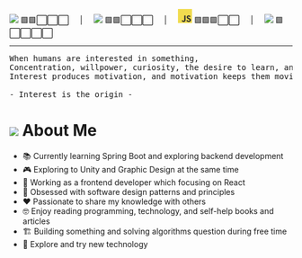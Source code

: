 <code><img width="25" src="https://img.icons8.com/color/2x/c-sharp-logo.png" /></code>
🟩🟩⬜⬜⬜ &nbsp;&nbsp;&nbsp;&nbsp;|&nbsp;&nbsp;&nbsp;&nbsp;
<code><img width="25" src="https://img.icons8.com/color/2x/java-coffee-cup-logo.png" /></code>
🟩🟩⬜⬜⬜ &nbsp;&nbsp;&nbsp;&nbsp;|&nbsp;&nbsp;&nbsp;&nbsp;
<code><img width="25" src="https://raw.githubusercontent.com/github/explore/80688e429a7d4ef2fca1e82350fe8e3517d3494d/topics/javascript/javascript.png" /></code>
🟩🟩🟩⬜⬜ &nbsp;&nbsp;&nbsp;&nbsp;|&nbsp;&nbsp;&nbsp;&nbsp; <code><img width="25" src="https://img.icons8.com/color/2x/golang.png" /></code>
🟩⬜⬜⬜⬜
<hr/>

<pre>
When humans are interested in something,
Concentration, willpower, curiosity, the desire to learn, and exploring make everything become possible.
Interest produces motivation, and motivation keeps them moving.

- Interest is the origin -
</pre>

# <img src="https://raw.githubusercontent.com/MartinHeinz/MartinHeinz/master/wave.gif" width="30px"> About Me

<ul>
 <li> 📚 Currently learning Spring Boot and exploring backend development</li>
 <li> 🎮 Exploring to Unity and Graphic Design at the same time</li>
 <li> 💼 Working as a frontend developer which focusing on React</li>
 <li> 🤪 Obsessed with software design patterns and principles</li>
 <li> ❤️ Passionate to share my knowledge with others</li>
 <li> 🤓 Enjoy reading programming, technology, and self-help books and articles</li>
 <li> 🏗️ Building something and solving algorithms question during free time</li>
 <li> 🔎 Explore and try new technology</li>
</ul>
  
<!--
**WeeHong/WeeHong** is a ✨ _special_ ✨ repository because its `README.md` (this file) appears on your GitHub profile.


- 📚 Currently learning Spring Boot and exploring backend development
- 🎮 Exploring to Unity and Graphic Design at the same time
- 💼 Working as a frontend developer which focusing on React
- 🤪 Obsessed with software design patterns and principles
- ❤️ Passionate to share my knowledge with others
- 🤓 Enjoy reading programming, technology, and self-help books and articles
- 🏗️ Building something and solving algorithms question during free time
- 🔎 Explore and try new technology

<br/>

<img align="center" src="https://github-readme-stats.vercel.app/api?username=weehong&show_icons=true&title_color=fff&icon_color=79ff97&text_color=9f9f9f&bg_color=151515" />


Here are some ideas to get you started:

- 🔭 I’m currently working on ...
- 🌱 I’m currently learning ...
- 👯 I’m looking to collaborate on ...
- 🤔 I’m looking for help with ...
- 💬 Ask me about ...
- 📫 How to reach me: ...
- 😄 Pronouns: ...
- ⚡ Fun fact: ...
-->

